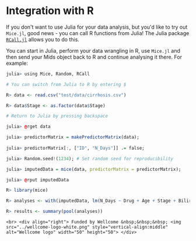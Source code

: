 # Integration with R

If you don't want to use Julia for your data analysis, but you'd like to try out `Mice.jl`, good news - you can call R functions from Julia! The Julia package [`RCall.jl`](https://juliainterop.github.io/RCall.jl/stable/) allows you to do this.

You can start in Julia, perform your data wrangling in R, use `Mice.jl` and then send your Mids object back to R and continue analysing it there. For example:

```r
julia> using Mice, Random, RCall

# You can switch from Julia to R by entering $

R> data <- read.csv("test/data/cirrhosis.csv")

R> data$Stage <- as.factor(data$Stage)

# Return to Julia by pressing backspace

julia> @rget data

julia> predictorMatrix = makePredictorMatrix(data);
    
julia> predictorMatrix[:, ["ID", "N_Days"]] .= false;

julia> Random.seed!(1234); # Set random seed for reproducibility

julia> imputedData = mice(data, predictorMatrix = predictorMatrix);

julia> @rput imputedData

R> library(mice)

R> analyses <- with(imputedData, lm(N_Days ~ Drug + Age + Stage + Bilirubin))

R> results <- summary(pool(analyses))
```

```@raw html
<br> <div align="right"> Funded by Wellcome &nbsp;&nbsp;&nbsp; <img src="../wellcome-logo-white.png" style="vertical-align:middle" alt="Wellcome logo" width="50" height="50"> </div>
```